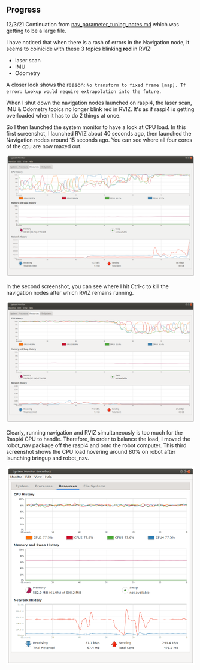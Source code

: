 ## Progress
12/3/21 Continuation from [nav_parameter_tuning_notes.md](nav_parameter_tuning_notes0.md) which was getting to be a large file.

I have noticed that when there is a rash of errors in the Navigation node, it seems to coinicide with these 3 topics blinking **red** in RVIZ:
* laser scan
* IMU
* Odometry

A closer look shows the reason: `No transform to fixed frame [map]. Tf error: Lookup would require extrapolation into the future.`

When I shut down the navigation nodes launched on raspi4, the laser scan, IMU & Odometry topics no longer blink red in RVIZ. It's as if raspi4 is getting overloaded when it has to do 2 things at once.

So I then launched the system monitor to have a look at CPU load. In this first screenshot, I launched RVIZ about 40 seconds ago, then launched the Navigation nodes around 15 seconds ago. You can see where all four cores of the cpu are now maxed out.

![first](figures/Screenshot2021-12-03_07-53-59.png)

In the second screenshot, you can see where I hit Ctrl-c to kill the navigation nodes after which RVIZ remains running.

![second](figures/Screenshot2021-12-03_07-54-55.png)

Clearly, running navigation and RVIZ simultaneously is too much for the Raspi4 CPU to handle. Therefore, in order to balance the load, I moved the robot_nav package off the raspi4 and onto the robot computer. This third screenshot shows the CPU load hovering around 80% on robot after launching bringup and robot_nav.

![third](figures/Screenshot2021-12-04_06-08-18.png)

